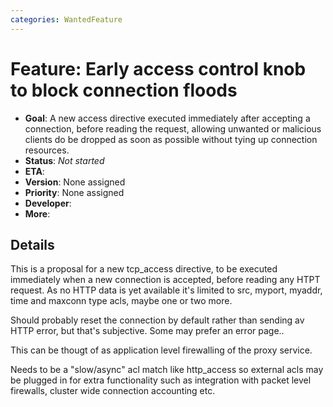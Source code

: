 ```yaml
---
categories: WantedFeature
---
```

# Feature: Early access control knob to block connection floods

- **Goal**: A new access directive executed immediately after
    accepting a connection, before reading the request, allowing
    unwanted or malicious clients do be dropped as soon as possible
    without tying up connection resources.
- **Status**: *Not started*
- **ETA**: 
- **Version**: None assigned
- **Priority**: None assigned
- **Developer**:
- **More**:

## Details

This is a proposal for a new tcp_access directive, to be executed
immediately when a new connection is accepted, before reading any HTPT
request. As no HTTP data is yet available it's limited to src, myport,
myaddr, time and maxconn type acls, maybe one or two more.

Should probably reset the connection by default rather than sending av
HTTP error, but that's subjective. Some may prefer an error page..

This can be thougt of as application level firewalling of the proxy
service.

Needs to be a "slow/async" acl match like http_access so external acls
may be plugged in for extra functionality such as integration with
packet level firewalls, cluster wide connection accounting etc.


